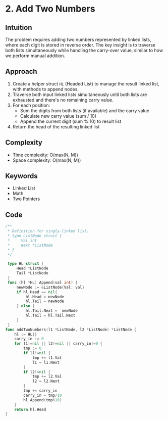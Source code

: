 # 2. Add Two Numbers

## Intuition

The problem requires adding two numbers represented by linked lists, where each digit is stored in reverse order. The key insight is to traverse both lists simultaneously while handling the carry-over value, similar to how we perform manual addition.

## Approach

1. Create a helper struct `HL` (Headed List) to manage the result linked list, with methods to append nodes.
2. Traverse both input linked lists simultaneously until both lists are exhausted and there's no remaining carry value.
3. For each position:
    - Sum the digits from both lists (if available) and the carry value
    - Calculate new carry value (sum / 10)
    - Append the current digit (sum % 10) to result list
4. Return the head of the resulting linked list

## Complexity

- Time complexity: O(max(N, M))
- Space complexity: O(max(N, M))

## Keywords

- Linked List
- Math
- Two Pointers

## Code

```go
/**
 * Definition for singly-linked list.
 * type ListNode struct {
 *     Val int
 *     Next *ListNode
 * }
 */

 type HL struct {
     Head *ListNode
     Tail *ListNode
 }
 func (hl *HL) Append(val int) {
     newNode := &ListNode{Val: val}
     if hl.Head == nil{
         hl.Head = newNode
         hl.Tail = newNode
     } else {
         hl.Tail.Next =  newNode
         hl.Tail = hl.Tail.Next
     }
 }
func addTwoNumbers(l1 *ListNode, l2 *ListNode) *ListNode {
    hl := HL{}
    carry_in := 0
    for l1!=nil || l2!=nil || carry_in!=0 {
        tmp := 0
        if l1!=nil {
            tmp += l1.Val
            l1 = l1.Next
        }
        if l2!=nil {
            tmp += l2.Val
            l2 = l2.Next
        }
        tmp += carry_in
        carry_in = tmp/10
        hl.Append(tmp%10)
    }
    return hl.Head
}
```
